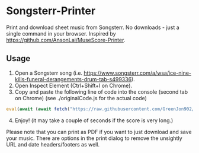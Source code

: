 # Songsterr-Printer

Print and download sheet music from Songsterr. No downloads - just a single command in your browser.
Inspired by https://github.com/AnsonLai/MuseScore-Printer.

## Usage

1. Open a Songsterr song (i.e. https://www.songsterr.com/a/wsa/ice-nine-kills-funeral-derangements-drum-tab-s499336).
2. Open Inspect Element (Ctrl+Shift+I on Chrome).
3. Copy and paste the following line of code into the console (second tab on Chrome) (see ./originalCode.js for the actual code)
```js
eval(await (await fetch("https://raw.githubusercontent.com/GreenJon902/Songsterr-Printer/refs/heads/main/originalCode.js")).text())
```
4. Enjoy! (it may take a couple of seconds if the score is very long.)

Please note that you can print as PDF if you want to just download and save your music. There are options in the print dialog to remove the unsightly URL and date headers/footers as well.
